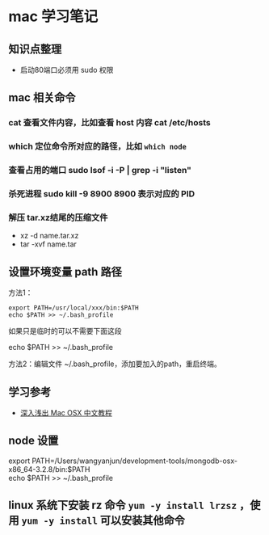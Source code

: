 # mac 学习笔记

## 知识点整理

* 启动80端口必须用 sudo 权限

## mac 相关命令

### cat 查看文件内容，比如查看 host 内容  cat /etc/hosts
### which 定位命令所对应的路径，比如 `which node`
### 查看占用的端口 sudo lsof -i -P | grep -i "listen"
### 杀死进程 sudo kill -9 8900       8900 表示对应的 PID

### 解压 tar.xz结尾的压缩文件

* xz -d name.tar.xz
* tar -xvf name.tar

## 设置环境变量 path 路径

方法1：

```
export PATH=/usr/local/xxx/bin:$PATH  
echo $PATH >> ~/.bash_profile  
```
如果只是临时的可以不需要下面这段

echo $PATH >> ~/.bash_profile  

方法2：编辑文件 ~/.bash_profile，添加要加入的path，重启终端。  


## 学习参考

* [深入浅出 Mac OSX 中文教程](http://list.youku.com/albumlist/show?id=18654878&ascending=1&page=1)

## node 设置
export PATH=/Users/wangyanjun/development-tools/mongodb-osx-x86_64-3.2.8/bin:$PATH  
echo $PATH >> ~/.bash_profile

## linux 系统下安装 rz 命令 `yum -y install lrzsz` ，使用 `yum -y install` 可以安装其他命令
